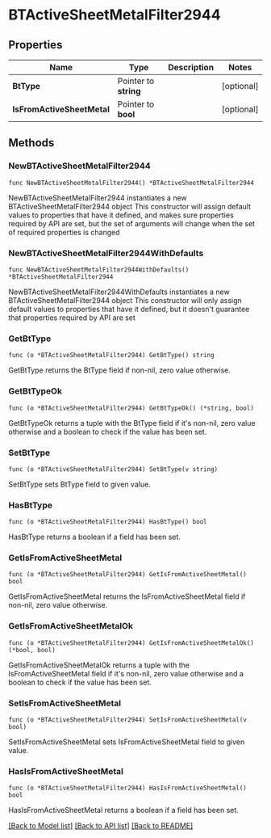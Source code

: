 # BTActiveSheetMetalFilter2944

## Properties

Name | Type | Description | Notes
------------ | ------------- | ------------- | -------------
**BtType** | Pointer to **string** |  | [optional] 
**IsFromActiveSheetMetal** | Pointer to **bool** |  | [optional] 

## Methods

### NewBTActiveSheetMetalFilter2944

`func NewBTActiveSheetMetalFilter2944() *BTActiveSheetMetalFilter2944`

NewBTActiveSheetMetalFilter2944 instantiates a new BTActiveSheetMetalFilter2944 object
This constructor will assign default values to properties that have it defined,
and makes sure properties required by API are set, but the set of arguments
will change when the set of required properties is changed

### NewBTActiveSheetMetalFilter2944WithDefaults

`func NewBTActiveSheetMetalFilter2944WithDefaults() *BTActiveSheetMetalFilter2944`

NewBTActiveSheetMetalFilter2944WithDefaults instantiates a new BTActiveSheetMetalFilter2944 object
This constructor will only assign default values to properties that have it defined,
but it doesn't guarantee that properties required by API are set

### GetBtType

`func (o *BTActiveSheetMetalFilter2944) GetBtType() string`

GetBtType returns the BtType field if non-nil, zero value otherwise.

### GetBtTypeOk

`func (o *BTActiveSheetMetalFilter2944) GetBtTypeOk() (*string, bool)`

GetBtTypeOk returns a tuple with the BtType field if it's non-nil, zero value otherwise
and a boolean to check if the value has been set.

### SetBtType

`func (o *BTActiveSheetMetalFilter2944) SetBtType(v string)`

SetBtType sets BtType field to given value.

### HasBtType

`func (o *BTActiveSheetMetalFilter2944) HasBtType() bool`

HasBtType returns a boolean if a field has been set.

### GetIsFromActiveSheetMetal

`func (o *BTActiveSheetMetalFilter2944) GetIsFromActiveSheetMetal() bool`

GetIsFromActiveSheetMetal returns the IsFromActiveSheetMetal field if non-nil, zero value otherwise.

### GetIsFromActiveSheetMetalOk

`func (o *BTActiveSheetMetalFilter2944) GetIsFromActiveSheetMetalOk() (*bool, bool)`

GetIsFromActiveSheetMetalOk returns a tuple with the IsFromActiveSheetMetal field if it's non-nil, zero value otherwise
and a boolean to check if the value has been set.

### SetIsFromActiveSheetMetal

`func (o *BTActiveSheetMetalFilter2944) SetIsFromActiveSheetMetal(v bool)`

SetIsFromActiveSheetMetal sets IsFromActiveSheetMetal field to given value.

### HasIsFromActiveSheetMetal

`func (o *BTActiveSheetMetalFilter2944) HasIsFromActiveSheetMetal() bool`

HasIsFromActiveSheetMetal returns a boolean if a field has been set.


[[Back to Model list]](../README.md#documentation-for-models) [[Back to API list]](../README.md#documentation-for-api-endpoints) [[Back to README]](../README.md)


